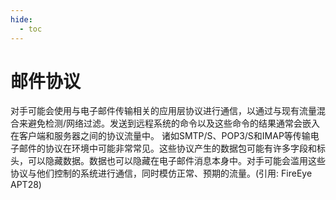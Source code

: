 ```yaml
---
hide:
  - toc
---
```


# 邮件协议

对手可能会使用与电子邮件传输相关的应用层协议进行通信，以通过与现有流量混合来避免检测/网络过滤。发送到远程系统的命令以及这些命令的结果通常会嵌入在客户端和服务器之间的协议流量中。  诸如SMTP/S、POP3/S和IMAP等传输电子邮件的协议在环境中可能非常常见。这些协议产生的数据包可能有许多字段和标头，可以隐藏数据。数据也可以隐藏在电子邮件消息本身中。对手可能会滥用这些协议与他们控制的系统进行通信，同时模仿正常、预期的流量。(引用: FireEye APT28)
